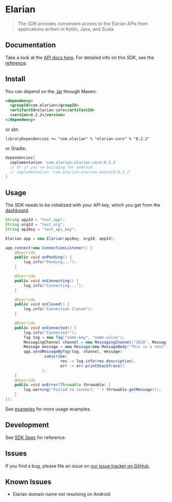 # Elarian

>
> The SDK provides convenient access to the Elarian APIs from applications written in Kotlin, Java, and Scala.
>

## Documentation
Take a look at the [API docs here](https://docs.elarian.com). For detailed info on this SDK, see the [reference](https://elarianltd.github.io/java-sdk/).

## Install

You can depend on the [.jar]() through Maven:
```xml
<dependency>
  <groupId>com.elarian</groupId>
  <artifactId>elarian-core</artifactId>
  <version>0.2.2</version>
</dependency>
```
or sbt:

```
libraryDependencies += "com.elarian" % "elarian-core" % "0.2.2"
```

or Gradle:
```groovy
dependencies{
  implementation 'com.elarian:elarian-core:0.2.2'
  // Or if you're building for android
  // implementation 'com.elarian:elarian-android:0.2.2'
}
```

## Usage

The SDK needs to be initialized with your API key, which you get from the [dashboard](https://account.elarian.com).

```java
String appId = "test_app";
String orgId = "test_org";
String apiKey = "test_api_key";

Elarian app = new Elarian(apiKey, orgId, appId);

app.connect(new ConnectionListener() {
    @Override
    public void onPending() {
        log.info("Pending...");
    }

    @Override
    public void onConnecting() {
        log.info("Connecting...");
    }

    @Override
    public void onClosed() {
        log.info("Connection Closed");
    }

    @Override
    public void onConnected() {
        log.info("Connected!");
        Tag tag = new Tag("some-key", "some-value");
        MessagingChannel channel = new MessagingChannel("2020", MessagingChannel.Channel.SMS);
        Message message = new Message(new MessageBody("This is a test"));
        app.sendMessageByTag(tag, channel, message)
                .subscribe(
                        res -> log.info(res.description),
                        err -> err.printStackTrace()
                );
    }
    @Override
    public void onError(Throwable throwable) {
        log.warning("Failed to connect: " + throwable.getMessage());
    }
});
```

See [examples](elarian-examples/) for more usage examples.

## Development

See [SDK Spec](https://github.com/ElarianLtd/sdk-spec) for reference.

## Issues

If you find a bug, please file an issue on [our issue tracker on GitHub](https://github.com/ElarianLtd/java-sdk/issues).

## Known Issues

- Elarian domain name not resolving on Android